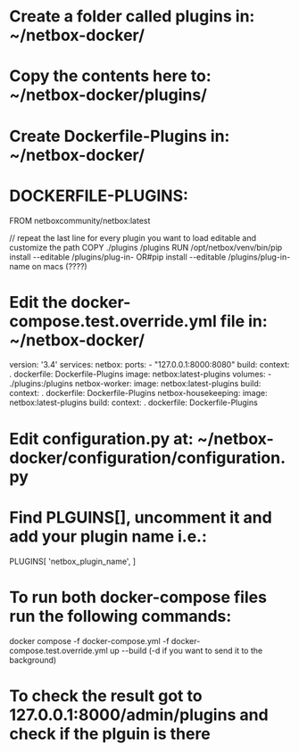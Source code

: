 # Create a folder called plugins in: ~/netbox-docker/
# Copy the contents here to: ~/netbox-docker/plugins/
# Create Dockerfile-Plugins in: ~/netbox-docker/

# DOCKERFILE-PLUGINS:

FROM netboxcommunity/netbox:latest

// repeat the last line for every plugin you want to load editable and customize the path
COPY ./plugins /plugins
RUN /opt/netbox/venv/bin/pip install --editable /plugins/plug-in- OR#pip install --editable /plugins/plug-in-name on macs (????)

# Edit the docker-compose.test.override.yml file in: ~/netbox-docker/

version: '3.4'
services:
  netbox:
    ports:
      - "127.0.0.1:8000:8080"
    build:
      context: .
      dockerfile: Dockerfile-Plugins
    image: netbox:latest-plugins
    volumes: 
      - ./plugins:/plugins
  netbox-worker:
    image: netbox:latest-plugins
    build:
      context: .
      dockerfile: Dockerfile-Plugins
  netbox-housekeeping:
    image: netbox:latest-plugins
    build:
      context: .
      dockerfile: Dockerfile-Plugins

# Edit configuration.py at: ~/netbox-docker/configuration/configuration.py

# Find PLGUINS[], uncomment it and add your plugin name i.e.:
PLUGINS[
    'netbox_plugin_name',
]

# To run both docker-compose files run the following commands:

docker compose -f docker-compose.yml -f docker-compose.test.override.yml up --build (-d if you want to send it to the background)

# To check the result got to 127.0.0.1:8000/admin/plugins and check if the plguin is there
